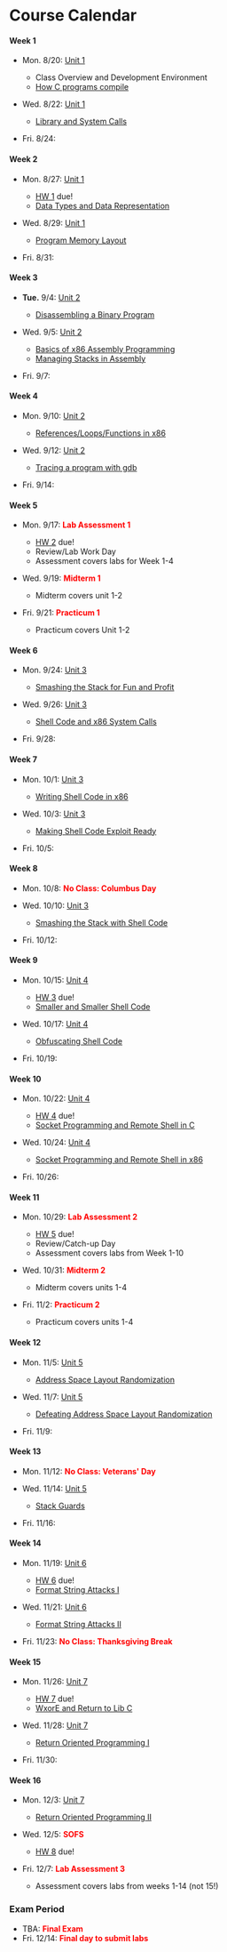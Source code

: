 # Course Calendar

#### Week 1

- Mon. 8/20: [Unit 1](units/unit_01.md)
  - Class Overview and Development Environment 
  - [How C programs compile](units/unit_01.md#hello-world)
  
- Wed. 8/22: [Unit 1](units/unit_01.md)
  - [Library and System Calls](units/unit_01.md#library-functions-vs-system-calls)

- Fri. 8/24: 

#### Week 2

- Mon. 8/27: [Unit 1](units/unit_01.md)
  - [HW 1](hw/hw_01.tex) due!
  - [Data Types and Data Representation](units/unit_01.md#numeric-data-types-and-sign-ness)
  
- Wed. 8/29: [Unit 1](units/unit_01.md)
  - [Program Memory Layout](units/unit_01.md#program-memory-layout)
  
- Fri. 8/31:


#### Week 3


- **Tue.** 9/4: [Unit 2](units/unit_02.md) 
  - [Disassembling a Binary Program](units/unit_01.md#program-memory-layout)
  
- Wed. 9/5: [Unit 2](units/unit_02.md)
  - [Basics of x86 Assembly Programming](units/unit_01.md#program-memory-layout)
  - [Managing Stacks in Assembly](units/unit_02.md#stack-frame-management-and-assembly)
  
- Fri. 9/7:

#### Week 4


- Mon. 9/10: [Unit 2](units/unit_02.md)
  - [References/Loops/Functions in x86](units/unit_02.md#stack-frame-management-and-assembly)
  
- Wed. 9/12: [Unit 2](units/unit_02.md)
  - [Tracing a program with gdb](units/unit_02.md#stack-frame-management-and-assembly)
  
- Fri. 9/14:

#### Week 5

- Mon. 9/17: <font color="red">**Lab Assessment 1**</font>
  - [HW 2](hw/hw_02.tex) due!
  - Review/Lab Work Day
  - Assessment covers labs for Week 1-4
  
- Wed. 9/19: <font color="red">**Midterm 1**</font>
  - Midterm covers unit 1-2
   
- Fri. 9/21: <font color="red">**Practicum 1** </font>
  - Practicum covers Unit 1-2

  
#### Week 6 

- Mon. 9/24: [Unit 3](units/unit_03.md)
  - [Smashing the Stack for Fun and Profit](units/unit_03.md#smashing-the-stack-for-fun-and-profit)

  
- Wed. 9/26: [Unit 3](units/unit_03.md)
  - [Shell Code and x86 System Calls](units/unit_03.md#shell-code-and-system-calls-in-x86)
   
- Fri. 9/28: 

#### Week 7

- Mon. 10/1: [Unit 3](units/unit_03.md)
   - [Writing Shell Code in x86](units/unit_03.md#shell-code-and-system-calls-in-x86)
- Wed. 10/3: [Unit 3](units/unit_03.md)
   - [Making Shell Code Exploit Ready](unit_03.md#making-shell-code-exploit-ready)
    
- Fri. 10/5:

#### Week 8

- Mon. 10/8: <font color="red">**No Class: Columbus Day** </font>

- Wed. 10/10: [Unit 3](units/unit_03.md)
    - [Smashing the Stack with Shell Code](units/unit_03.md#stack-smashing-with-shell-code)

- Fri. 10/12:

#### Week 9

- Mon. 10/15: [Unit 4](units/unit_04.md)
  - [HW 3](hw/hw_03.tex) due!
  - [Smaller and Smaller Shell Code](units/unit_03.md#stack-smashing-with-shell-code)
  
- Wed. 10/17: [Unit 4](units/unit_04.md)
  - [Obfuscating Shell Code](units/unit_03.md#stack-smashing-with-shell-code)
  
- Fri. 10/19:

#### Week 10

- Mon. 10/22: [Unit 4](units/unit_04.md)
  - [HW 4](hw/hw_04.tex) due!
  - [Socket Programming and Remote Shell in C](units/unit_03.md#stack-smashing-with-shell-code)
   
- Wed. 10/24: [Unit 4](units/unit_04.md)
  - [Socket Programming and Remote Shell in x86](units/unit_03.md#stack-smashing-with-shell-code)
   
- Fri. 10/26:

#### Week 11

- Mon. 10/29: <font color="red">**Lab Assessment 2** </font>
  - [HW 5](hw/hw_05.tex) due!
  - Review/Catch-up Day
  - Assessment covers labs from Week 1-10
  
- Wed. 10/31: <font color="red"> **Midterm 2** </font>
  - Midterm covers units 1-4
  
- Fri. 11/2: <font color="red"> **Practicum 2** </font>
  - Practicum covers units 1-4
  
#### Week 12

- Mon. 11/5: [Unit 5](units/unit_05.md)
  - [Address Space Layout Randomization](units/unit_03.md#stack-smashing-with-shell-code)

   
- Wed. 11/7: [Unit 5](units/unit_05.md)
  - [Defeating Address Space Layout Randomization](units/unit_03.md#stack-smashing-with-shell-code)
   
- Fri. 11/9:

#### Week 13

- Mon. 11/12: <font color="red">**No Class: Veterans' Day**</font>
- Wed. 11/14: [Unit 5](units/unit_05.md)
   - [Stack Guards](units/unit_05.md#stack-smashing-detected)

- Fri. 11/16: 

#### Week 14

- Mon. 11/19: [Unit 6](units/unit_06.md)
  - [HW 6](hw/hw_6.tex) due!
  - [Format String Attacks I](units/unit_05.md#stack-smashing-detected)
- Wed. 11/21: [Unit 6](units/unit_06.md)
   - [Format String Attacks II](units/unit_06.md#using-formats-in-an-exploit)
   
- Fri. 11/23: <font color="red">**No Class: Thanksgiving Break**</font>

#### Week 15

- Mon. 11/26: [Unit 7](units/unit_07.md)
  - [HW 7](hw/hw_07.tex) due!
  - [WxorE and Return to Lib C](units/unit_06.md#using-formats-in-an-exploit)
- Wed. 11/28: [Unit 7](units/unit_07.md)
   - [Return Oriented Programming I](units/unit_06.md#using-formats-in-an-exploit)
   
- Fri. 11/30:

#### Week 16

- Mon. 12/3: [Unit 7](units/unit_07.md)
   - [Return Oriented Programming II](units/unit_06.md#using-formats-in-an-exploit)
   
- Wed. 12/5: <font color="red"> **SOFS** </font>
   - [HW 8](hw/hw_08.tex) due!
   
- Fri. 12/7: <font color="red">**Lab Assessment 3**</font>
   - Assessment covers labs from weeks 1-14 (not 15!)

### Exam Period

- TBA: <font color="red">**Final Exam**</font>
- Fri. 12/14: <font color="red">**Final day to submit labs**</font>

